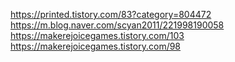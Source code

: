 <https://printed.tistory.com/83?category=804472>
<https://m.blog.naver.com/scyan2011/221998190058>
<https://makerejoicegames.tistory.com/103>
<https://makerejoicegames.tistory.com/98>
